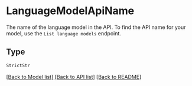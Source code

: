 # LanguageModelApiName

The name of the language model in the API. To find the API name for your model, use the `List language models`
endpoint.


## Type
```python
StrictStr
```


[[Back to Model list]](../../../README.md#models-v1-link) [[Back to API list]](../../../README.md#documentation-for-api-endpoints) [[Back to README]](../../../README.md)
